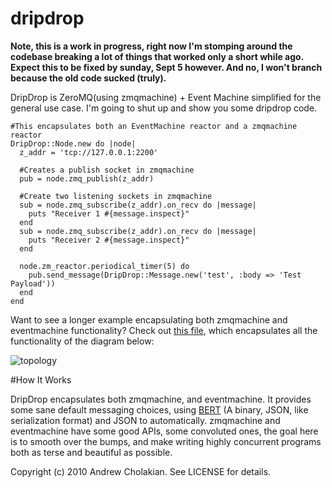 # dripdrop

**Note, this is a work in progress, right now I'm stomping around the codebase breaking a lot of things that worked only a short while ago. Expect this to be fixed by sunday, Sept 5 however. And no, I won't branch because the old code sucked (truly).**

DripDrop is ZeroMQ(using zmqmachine) + Event Machine simplified for the general use case. I'm going to shut up and show you some dripdrop code.
    
    #This encapsulates both an EventMachine reactor and a zmqmachine reactor
    DripDrop::Node.new do |node|
      z_addr = 'tcp://127.0.0.1:2200'
        
      #Creates a publish socket in zmqmachine
      pub = node.zmq_publish(z_addr)
      
      #Create two listening sockets in zmqmachine
      sub = node.zmq_subscribe(z_addr).on_recv do |message|
        puts "Receiver 1 #{message.inspect}"
      end
      sub = node.zmq_subscribe(z_addr).on_recv do |message|
        puts "Receiver 2 #{message.inspect}"
      end
      
      node.zm_reactor.periodical_timer(5) do
        pub.send_message(DripDrop::Message.new('test', :body => 'Test Payload'))
      end
    end

Want to see a longer example encapsulating both zmqmachine and eventmachine functionality? Check out [this file](http://github.com/andrewvc/dripdrop-webstats/blob/master/lib/dripdrop-webstats.rb), which encapsulates all the functionality of the diagram below:

![topology](http://github.com/andrewvc/dripdrop/raw/master/doc_img/topology.png "Topology")

#How It Works

DripDrop encapsulates both zmqmachine, and eventmachine. It provides some sane default messaging choices, using [BERT](http://github.com/blog/531-introducing-bert-and-bert-rpc) (A binary, JSON, like serialization format) and JSON to automatically. zmqmachine and eventmachine have some good APIs, some convoluted ones, the goal here is to smooth over the bumps, and make writing highly concurrent programs both as terse and beautiful as possible.

Copyright (c) 2010 Andrew Cholakian. See LICENSE for details.
